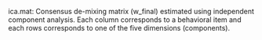 ica.mat: Consensus de-mixing matrix (w_final) estimated using independent component analysis. Each column corresponds to a behavioral item and each rows corresponds to one of the five dimensions (components). 
